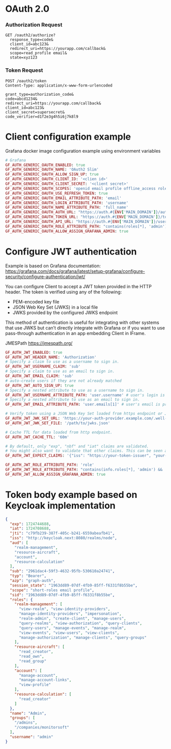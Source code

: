 # OAuth 2.0 

### Authorization Request
```http
GET /oauth2/authorize?
  response_type=code&
  client_id=abc123&
  redirect_uri=https://yourapp.com/callback&
  scope=read_profile email&
  state=xyz123
```

### Token Request
```http
POST /oauth2/token
Content-Type: application/x-www-form-urlencoded

grant_type=authorization_code&
code=abcd1234&
redirect_uri=https://yourapp.com/callback&
client_id=abc123&
client_secret=supersecret&
code_verifier=d1f2e3g4h5i6j7k8l9
```

# Client configuration example
Grafana docker image configuration example using environment variables
```ruby
# Grafana
GF_AUTH_GENERIC_OAUTH_ENABLED: true
GF_AUTH_GENERIC_OAUTH_NAME: 'OAuth2 Slim'
GF_AUTH_GENERIC_OAUTH_ALLOW_SIGN_UP: true
GF_AUTH_GENERIC_OAUTH_CLIENT_ID: '<clien id>'
GF_AUTH_GENERIC_OAUTH_CLIENT_SECRET: '<client secret>'
GF_AUTH_GENERIC_OAUTH_SCOPES: 'openid email profile offline_access roles'
GF_AUTH_GENERIC_OAUTH_USE_REFRESH_TOKEN: true
GF_AUTH_GENERIC_OAUTH_EMAIL_ATTRIBUTE_PATH: 'email'
GF_AUTH_GENERIC_OAUTH_LOGIN_ATTRIBUTE_PATH: 'username'
GF_AUTH_GENERIC_OAUTH_NAME_ATTRIBUTE_PATH: 'full_name'
GF_AUTH_GENERIC_OAUTH_AUTH_URL: "https://auth.#{ENV['MAIN_DOMAIN']}/auth" # "https://<PROVIDER_DOMAIN>/realms/<REALM_NAME>/protocol/openid-connect/auth",
GF_AUTH_GENERIC_OAUTH_TOKEN_URL: "https://auth.#{ENV['MAIN_DOMAIN']}/token" # 'https://<PROVIDER_DOMAIN>/realms/<REALM_NAME>/protocol/openid-connect/token',
GF_AUTH_GENERIC_OAUTH_API_URL: "https://auth.#{ENV['MAIN_DOMAIN']}/userinfo" # 'https://<PROVIDER_DOMAIN>/realms/<REALM_NAME>/protocol/openid-connect/userinfo',
GF_AUTH_GENERIC_OAUTH_ROLE_ATTRIBUTE_PATH: "contains(roles[*], 'admin') && 'Admin' || contains(roles[*], 'editor') && 'Editor' || 'Viewer'"
GF_AUTH_GENERIC_OAUTH_ALLOW_ASSIGN_GRAFANA_ADMIN: true
```

# Configure JWT authentication
Example is based on Grafana documentation:
https://grafana.com/docs/grafana/latest/setup-grafana/configure-security/configure-authentication/jwt/

You can configure Client to accept a JWT token provided in the HTTP header. The token is verified using any of the following:
 - PEM-encoded key file
 - JSON Web Key Set (JWKS) in a local file
 - JWKS provided by the configured JWKS endpoint

This method of authentication is useful for integrating with other systems that
use JWKS but can’t directly integrate with Grafana or if you want to 
use pass-through authentication in an app embedding Client in IFrame.

JMESPath https://jmespath.org/

```ruby
GF_AUTH_JWT_ENABLED: true
GF_AUTH_JWT_HEADER_NAME: 'Authorization'
# Specify a claim to use as a username to sign in.
GF_AUTH_JWT_USERNAME_CLAIM: 'sub'
# Specify a claim to use as an email to sign in.
GF_AUTH_JWT_EMAIL_CLAIM: 'sub'
# auto-create users if they are not already matched
GF_AUTH_JWT_AUTO_SIGN_UP: true
# Specify a nested attribute to use as a username to sign in.
GF_AUTH_JWT_USERNAME_ATTRIBUTE_PATH: 'user.username' # user's login is johndoe
# Specify a nested attribute to use as an email to sign in.
GF_AUTH_JWT_EMAIL_ATTRIBUTE_PATH: 'user.emails[1]' # user's email is professional@email.com

# Verify token using a JSON Web Key Set loaded from https endpoint or JSON file
GF_AUTH_JWT_JWK_SET_URL: 'https://your-auth-provider.example.com/.well-known/jwks.json'
GF_AUTH_JWT_JWK_SET_FILE: '/path/to/jwks.json'

# Cache TTL for data loaded from http endpoint.
GF_AUTH_JWT_CACHE_TTL: '60m'

# By default, only "exp", "nbf" and "iat" claims are validated.
# You might also want to validate that other claims. This can be seen as a required "subset" of a JWT Claims Set.
GF_AUTH_JWT_EXPECT_CLAIMS: '{"iss": "https://your-token-issuer", "your-custom-claim": "foo"}'

GF_AUTH_JWT_ROLE_ATTRIBUTE_PATH: 'role'
GF_AUTH_JWT_ROLE_ATTRIBUTE_PATH: "contains(info.roles[*], 'admin') && 'Admin' || contains(info.roles[*], 'editor') && 'Editor' || 'Viewer'"
GF_AUTH_JWT_ALLOW_ASSIGN_GRAFANA_ADMIN: true
```


# Token body example based on Keycloak implementation

```json
{
  "exp": 1724744688,
  "iat": 1724708688,
  "jti": "c79fb239-387f-405c-b241-6559abeafb41",
  "iss": "http://keycloak.next:8080/realms/node",
  "aud": [
    "realm-management",
    "resource-aircraft",
    "account",
    "resource-calculation"
  ],
  "sub": "2961dac4-59f3-4632-95fb-530610a24741",
  "typ": "Bearer",
  "azp": "graph-auth",
  "session_state": "1963dd89-07df-4fb9-85ff-f6331f8b55be",
  "scope": "short-roles email profile",
  "sid": "1963dd89-07df-4fb9-85ff-f6331f8b55be",
  "roles": {
    "realm-management": [
      "view-realm", "view-identity-providers",
      "manage-identity-providers", "impersonation",
      "realm-admin", "create-client", "manage-users",
      "query-realms", "view-authorization", "query-clients",
      "query-users", "manage-events", "manage-realm",
      "view-events", "view-users", "view-clients",
      "manage-authorization", "manage-clients", "query-groups"
    ],
    "resource-aircraft": [
      "read_creator",
      "read_own",
      "read_group"
    ],
    "account": [
      "manage-account",
      "manage-account-links",
      "view-profile"
    ],
    "resource-calculation": [
      "read_creator"
    ]
  },
  "name": "Admin",
  "groups": [
    "/admins",
    "/companies/monitorsoft"
  ],
  "username": "admin"
}
```
